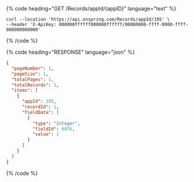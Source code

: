 {% code heading="GET /Records/appId/{appID}" language="text" %}

```curl
curl --location 'https://api.onspring.com/Records/appId/195' \
--header 'X-ApiKey: 000000ffffff000000ffffff/00000000-ffff-0000-ffff-000000000000'
```

{% /code %}

{% code heading="RESPONSE" language="json" %}

```json {% .language-json %}
{
  "pageNumber": 1,
  "pageSize": 1,
  "totalPages": 1,
  "totalRecords": 1,
  "items": [
    {
      "appId": 195,
      "recordId": 1,
      "fieldData": [
        {
          "type": "Integer",
          "fieldId": 6976,
          "value": 1
        }
      ]
    }
  ]
}
```

{% /code %}
